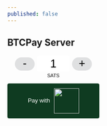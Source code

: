 ```yaml
---
published: false
---
```

## BTCPay Server

<style> .btcpay-form { display: inline-flex; align-items: center; justify-content: center; } .btcpay-form--inline { flex-direction: row; } .btcpay-form--block { flex-direction: column; } .btcpay-form--inline .submit { margin-left: 15px; } .btcpay-form--block select { margin-bottom: 10px; } .btcpay-form .btcpay-custom-container{ text-align: center; }.btcpay-custom { display: flex; align-items: center; justify-content: center; } .btcpay-form .plus-minus { cursor:pointer; font-size:25px; line-height: 25px; background: #DFE0E1; height: 30px; width: 45px; border:none; border-radius: 60px; margin: auto 5px; display: inline-flex; justify-content: center; } .btcpay-form select { -moz-appearance: none; -webkit-appearance: none; appearance: none; color: currentColor; background: transparent; border:1px solid transparent; display: block; padding: 1px; margin-left: auto; margin-right: auto; font-size: 11px; cursor: pointer; } .btcpay-form select:hover { border-color: #ccc; } .btcpay-form option { color: #000; background: rgba(0,0,0,.1); } .btcpay-input-price { -moz-appearance: textfield; border: none; box-shadow: none; text-align: center; font-size: 25px; margin: auto; border-radius: 5px; line-height: 35px; background: #fff; }.btcpay-input-price::-webkit-outer-spin-button, .btcpay-input-price::-webkit-inner-spin-button { -webkit-appearance: none; margin: 0; } </style>
<form method="POST" action="http://192.168.0.13:3003/api/v1/invoices" class="btcpay-form btcpay-form--block">
  <input type="hidden" name="storeId" value="DCBPZ8rV2KKoUBzHM5cVcbKHbMPYqxk3kiwjCqotG7Vj" />
  <div class="btcpay-custom-container">
    <div class="btcpay-custom">
      <button class="plus-minus" type="button" data-type="-" data-step="1" data-min="1" data-max="20">-</button>
      <input class="btcpay-input-price" type="number" name="price" min="1" max="20" step="1" value="1" data-price="1" style="width:3em;" />
      <button class="plus-minus" type="button" data-type="+" data-step="1" data-min="1" data-max="20">+</button>
    </div>
    <select name="currency">
      <option value="SATS" selected>SATS</option>
      <option value="USD">USD</option>
      <option value="GBP">GBP</option>
      <option value="EUR">EUR</option>
      <option value="BTC">BTC</option>
    </select>
  </div>
<button type="submit" class="submit" name="submit" style="min-width:209px;min-height:57px;border-radius:4px;border-style:none;background-color:#0f3b21;cursor:pointer;" title="Pay with BTCPay Server, a Self-Hosted Bitcoin Payment Processor"><span style="color:#fff">Pay with</span>
<img src="http://192.168.0.13:3003/img/paybutton/logo.svg" style="height:57px;display:inline-block;padding:5% 0 5% 5px;vertical-align:middle;">
</button></form>
<script>
    function handlePlusMinus(event) {
        event.preventDefault();
        const root = event.target.closest('.btcpay-form');
        const el = root.querySelector('.btcpay-input-price');
        const step = parseInt(event.target.dataset.step) || 1;
        const min = parseInt(event.target.dataset.min) || 1;
        const max = parseInt(event.target.dataset.max);
        const type = event.target.dataset.type;
        const price = parseInt(el.value) || min;
        if (type === '-') {
            el.value = price - step < min ? min : price - step;
        } else if (type === '+') {
            el.value = price + step > max ? max : price + step;
        }
    }
    document.querySelectorAll(".btcpay-form .plus-minus").forEach(function(el) {
        if (!el.dataset.initialized) {
            el.addEventListener('click', handlePlusMinus);
            el.dataset.initialized = true;
        }
    });
    
    function handlePriceInput(event) {
        event.preventDefault();
        const root = event.target.closest('.btcpay-form');
        const price = parseInt(event.target.dataset.price);
        if (isNaN(event.target.value)) root.querySelector('.btcpay-input-price').value = price;
        const min = parseInt(event.target.getAttribute('min')) || 1;
        const max = parseInt(event.target.getAttribute('max'));
        if (event.target.value < min) {
            event.target.value = min;
        } else if (event.target.value > max) { 
            event.target.value = max;
        }
    }
    document.querySelectorAll(".btcpay-form .btcpay-input-price").forEach(function(el) {
        if (!el.dataset.initialized) {
            el.addEventListener('input', handlePriceInput);
            el.dataset.initialized = true;
        }
    });
</script>